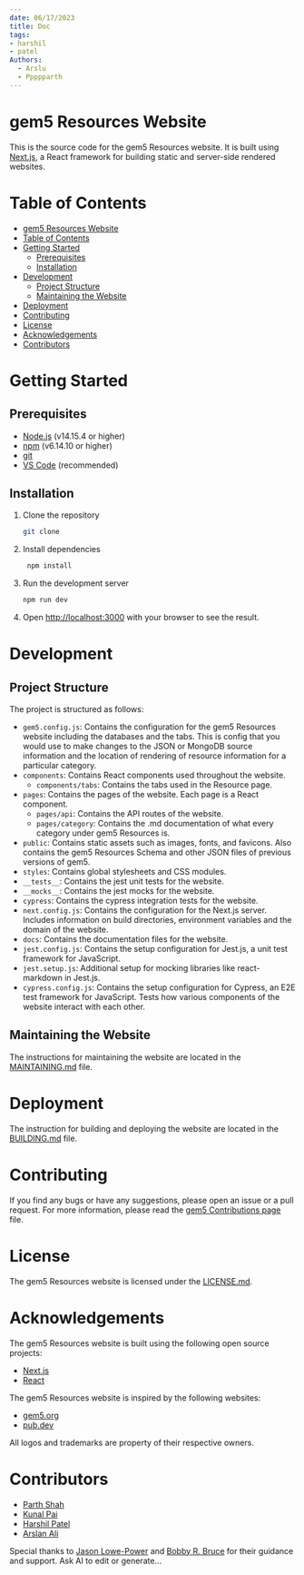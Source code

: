 ```yaml
---
date: 06/17/2023
title: Doc
tags:
- harshil
- patel
Authors:
  - Arslu
  - Ppppparth
---
```


# gem5 Resources Website

This is the source code for the gem5 Resources website. It is built using [Next.js](https://nextjs.org/), a React framework for building static and server-side rendered websites.

# Table of Contents

- [gem5 Resources Website](#gem5-resources-website)
- [Table of Contents](#table-of-contents)
- [Getting Started](#getting-started)
  - [Prerequisites](#prerequisites)
  - [Installation](#installation)
- [Development](#development)
  - [Project Structure](#project-structure)
  - [Maintaining the Website](#maintaining-the-website)
- [Deployment](#deployment)
- [Contributing](#contributing)
- [License](#license)
- [Acknowledgements](#acknowledgements)
- [Contributors](#contributors)

# Getting Started

## Prerequisites

- [Node.js](https://nodejs.org/en/) (v14.15.4 or higher)
- [npm](https://www.npmjs.com/) (v6.14.10 or higher)
- [git](https://git-scm.com/)
- [VS Code](https://code.visualstudio.com/) (recommended)

## Installation

1. Clone the repository

   ```bash
   git clone
    ```

2. Install dependencies

   ```bash
    npm install
    ```

3. Run the development server

   ```bash
   npm run dev
   ```

4. Open [http://localhost:3000](http://localhost:3000) with your browser to see the result.

# Development

## Project Structure

The project is structured as follows:

- `gem5.config.js`: Contains the configuration for the gem5 Resources website including the databases and the tabs. This is config that you would use to make changes to the JSON or MongoDB source information and the location of rendering of resource information for a particular category.
- `components`: Contains React components used throughout the website.
  - `components/tabs`: Contains the tabs used in the Resource page.
- `pages`: Contains the pages of the website. Each page is a React component.
  - `pages/api`: Contains the API routes of the website.
  - `pages/category`: Contains the .md documentation of what every category under gem5 Resources is.
- `public`: Contains static assets such as images, fonts, and favicons. Also contains the gem5 Resources Schema and other JSON files of previous versions of gem5.
- `styles`: Contains global stylesheets and CSS modules.
- `__tests__`: Contains the jest unit tests for the website.
- `__mocks__`: Contains the jest mocks for the website.
- `cypress`: Contains the cypress integration tests for the website.
- `next.config.js`: Contains the configuration for the Next.js server. Includes information on build directories, environment variables and the domain of the website.
- `docs`: Contains the documentation files for the website.
- `jest.config.js`: Contains the setup configuration for Jest.js, a unit test framework for JavaScript.
- `jest.setup.js`: Additional setup for mocking libraries like react-markdown in Jest.js.
- `cypress.config.js`: Contains the setup configuration for Cypress, an E2E test framework for JavaScript. Tests how various components of the website interact with each other.

## Maintaining the Website

The instructions for maintaining the website are located in the [MAINTAINING.md](MAINTAINING.md) file.

# Deployment

The instruction for building and deploying the website are located in the [BUILDING.md](BUILDING.md) file.

# Contributing

If you find any bugs or have any suggestions, please open an issue or a pull request. For more information, please read the [gem5 Contributions page](https://www.gem5.org/contributing) file.

# License

The gem5 Resources website is licensed under the [LICENSE.md](LICENSE.md).

# Acknowledgements

The gem5 Resources website is built using the following open source projects:

- [Next.js](https://nextjs.org/)
- [React](https://reactjs.org/)

The gem5 Resources website is inspired by the following websites:

- [gem5.org](https://gem5.org/)
- [pub.dev](https://pub.dev/)

All logos and trademarks are property of their respective owners.

# Contributors

- [Parth Shah](https://github.com/helloparthshah)
- [Kunal Pai](https://github.com/kunpai)
- [Harshil Patel](https://github.com/harshil2107)
- [Arslan Ali](https://github.com/aarsli)

Special thanks to [Jason Lowe-Power](https://github.com/powerjg) and [Bobby R. Bruce](https://github.com/BobbyRBruce) for their guidance and support.
Ask AI to edit or generate...
